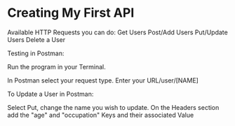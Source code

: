 # Creating My First API

Available HTTP Requests you can do: 
  Get Users
  Post/Add Users
  Put/Update Users
  Delete a User
 
Testing in Postman: 

  Run the program in your Terminal. 

  In Postman select your request type. Enter your URL/user/[NAME]

To Update a User in Postman: 

  Select Put, change the name you wish to update. 
  On the Headers section add the "age" and "occupation" Keys and their associated Value


  
